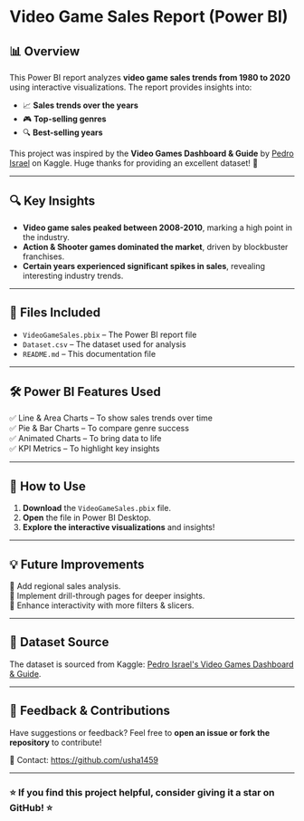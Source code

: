 # Video Game Sales Report (Power BI)

## 📊 Overview
This Power BI report analyzes **video game sales trends from 1980 to 2020** using interactive visualizations. The report provides insights into:
- 📈 **Sales trends over the years**
- 🎮 **Top-selling genres**
- 🔍 **Best-selling years**

This project was inspired by the **Video Games Dashboard & Guide** by [Pedro Israel](https://www.kaggle.com/pedroisrael) on Kaggle. Huge thanks for providing an excellent dataset! 🙌

---

## 🔍 Key Insights
- **Video game sales peaked between 2008-2010**, marking a high point in the industry.
- **Action & Shooter games dominated the market**, driven by blockbuster franchises.
- **Certain years experienced significant spikes in sales**, revealing interesting industry trends.

---

## 📂 Files Included
- `VideoGameSales.pbix` – The Power BI report file
- `Dataset.csv` – The dataset used for analysis
- `README.md` – This documentation file

---

## 🛠 Power BI Features Used
✅ Line & Area Charts – To show sales trends over time  
✅ Pie & Bar Charts – To compare genre success  
✅ Animated Charts – To bring data to life  
✅ KPI Metrics – To highlight key insights  

---

## 🚀 How to Use
1. **Download** the `VideoGameSales.pbix` file.
2. **Open** the file in Power BI Desktop.
3. **Explore the interactive visualizations** and insights!

---

## 💡 Future Improvements
🔹 Add regional sales analysis.  
🔹 Implement drill-through pages for deeper insights.  
🔹 Enhance interactivity with more filters & slicers.  

---

## 💾 Dataset Source
The dataset is sourced from Kaggle: [Pedro Israel's Video Games Dashboard & Guide](https://www.kaggle.com/datasets/gregorut/videogamesales/discussion/338764).

---

## 📢 Feedback & Contributions
Have suggestions or feedback? Feel free to **open an issue or fork the repository** to contribute!

📧 Contact: https://github.com/usha1459

---

### ⭐ If you find this project helpful, consider giving it a star on GitHub! ⭐

